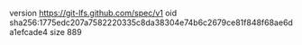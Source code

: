 version https://git-lfs.github.com/spec/v1
oid sha256:1775edc207a7582220335c8da38304e74b6c2679ce81f848f68ae6da1efcade4
size 889
